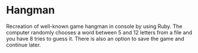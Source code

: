 # Hangman
Recreation of well-known game hangman in console by using Ruby. The computer randomly chooses a word between 5 and 12 letters from a file and you have 8 tries to guess it. There is also an option to save the game and continue later.
